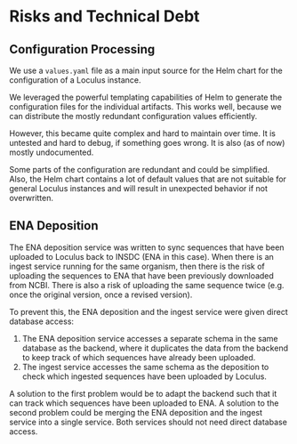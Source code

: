 # Risks and Technical Debt

## Configuration Processing

We use a `values.yaml` file as a main input source for the Helm chart for the configuration of a Loculus instance.

We leveraged the powerful templating capabilities of Helm to generate the configuration files for the individual artifacts.
This works well, because we can distribute the mostly redundant configuration values efficiently.

However, this became quite complex and hard to maintain over time.
It is untested and hard to debug, if something goes wrong.
It is also (as of now) mostly undocumented.

Some parts of the configuration are redundant and could be simplified.
Also, the Helm chart contains a lot of default values 
that are not suitable for general Loculus instances and will result in unexpected behavior if not overwritten.

## ENA Deposition

The ENA deposition service was written to sync sequences that have been uploaded to Loculus back to INSDC (ENA in this case).
When there is an ingest service running for the same organism, 
then there is the risk of uploading the sequences to ENA that have been previously downloaded from NCBI.
There is also a risk of uploading the same sequence twice (e.g. once the original version, once a revised version).

To prevent this, the ENA deposition and the ingest service were given direct database access:
1. The ENA deposition service accesses a separate schema in the same database as the backend,
  where it duplicates the data from the backend to keep track of which sequences have already been uploaded. 
2.  The ingest service accesses the same schema as the deposition to check which ingested sequences have been uploaded by Loculus.

A solution to the first problem would be to adapt the backend such that it can track which sequences have been uploaded to ENA.
A solution to the second problem could be merging the ENA deposition and the ingest service into a single service.
Both services should not need direct database access.
